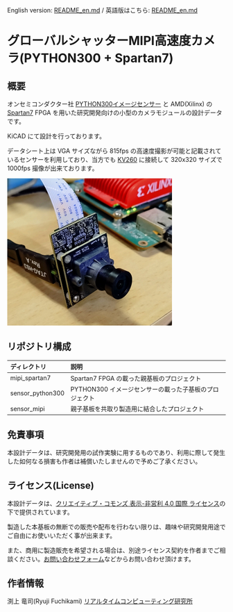 English version: [README_en.md](README_en.md) / 英語版はこちら: [README_en.md](README_en.md)

# グローバルシャッターMIPI高速度カメラ(PYTHON300 + Spartan7)

## 概要

オンセミコンダクター社 [PYTHON300イメージセンサー](https://www.onsemi.jp/products/sensors/image-sensors/python300) と AMD(Xilinx) の [Spartan7](https://www.amd.com/ja/products/adaptive-socs-and-fpgas/fpga/spartan-7.html) FPGA を用いた研究開発向けの小型のカメラモジュールの設計データです。

KiCAD にて設計を行っております。

データシート上は VGA サイズながら 815fps の高速度撮影が可能と記載されているセンサーを利用しており、当方でも [KV260](https://www.amd.com/ja/products/system-on-modules/kria/k26/kv260-vision-starter-kit.html) に接続して 320x320 サイズで 1000fps 撮像が出来ております。


![カメラ外観写真](docs/images/camera_photo.png)


## リポジトリ構成

| ディレクトリ |  説明                                            |
|:------------|:------------------------------------------------|
| mipi_spartan7    | Spartan7 FPGA の載った親基板のプロジェクト |
| sensor_python300 | PYTHON300 イメージセンサーの載った子基板のプロジェクト |
| sensor_mipi      | 親子基板を共取り製造用に結合したプロジェクト |


## 免責事項

本設計データは、研究開発用の試作実験に用するものであり、利用に際して発生した如何なる損害も作者は補償いたしませんので予めご了承ください。

## ライセンス(License)

本設計データは、[クリエイティブ・コモンズ 表示-非営利 4.0 国際 ライセンス](https://creativecommons.org/licenses/by-nc/4.0/deed.ja)の下で提供されています。

製造した本基板の無断での販売や配布を行わない限りは、趣味や研究開発用途でご自由にお使いいただく事が出来ます。

また、商用に製造販売を希望される場合は、別途ライセンス契約を作者までご相談ください。[お問い合わせフォーム](https://rtc-lab.com/contact/)などからお問い合わせ頂けます。


## 作者情報

渕上 竜司(Ryuji Fuchikami)
[リアルタイムコンピューティング研究所](https://rtc-lab.com/)
